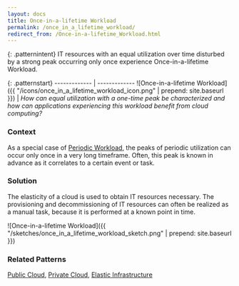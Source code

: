 ```yaml
---
layout: docs
title: Once-in-a-lifetime Workload
permalink: /once_in_a_lifetime_workload/
redirect_from: /Once-in-a-lifetime_Workload.html
---
```


{: .patternintent}
IT resources with an equal utilization over time disturbed by a strong peak occurring only once experience Once-in-a-lifetime Workload.

{: .patternstart}
------------- | -------------
![Once-in-a-lifetime Workload]({{ "/icons/once_in_a_lifetime_workload_icon.png" | prepend: site.baseurl }})  | *How can equal utilization with a one-time peak be characterized and how can applications experiencing this workload benefit from cloud computing?*

### Context

As a special case of [Periodic Workload](/periodic_workload/), the peaks of periodic utilization can occur only once in a very long timeframe. Often, this peak is known in advance as it correlates to a certain event or task.

### Solution

The elasticity of a cloud is used to obtain IT resources necessary. The provisioning and decommissioning of IT resources can often be realized as a manual task, because it is performed at a known point in time. 
 
![Once-in-a-lifetime Workload]({{ "/sketches/once_in_a_lifetime_workload_sketch.png" | prepend: site.baseurl }})

### Related Patterns
[Public Cloud](/public_cloud/), [Private Cloud](/private_cloud/), [Elastic Infrastructure](/elastic_infrastructure/)

